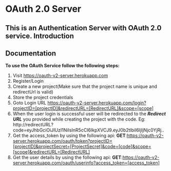 
OAuth 2.0 Server
===================================

This is an Authentication Server with OAuth 2.0 service.
Introduction
------------

## Documentation

**To use the OAuth Service follow the following steps:**

1. Visit https://oauth-v2-server.herokuapp.com
2. Register/Login
3. Create a new project(Make sure that the project name is unique and redirectUrl is valid)
4. Store the project credentials
5. Goto Login URL 
	https://oauth-v2-server.herokuapp.com/login?projectID=[projectID]&redirectURL=[RedirectURL]&scope=[scope]
6. When the user login is successful user will be redirected to the ***Redirect URL*** you provided	while creating the project with the code.
   Eg: http://redirectURL?code=eyJhbGciOiJIUzI1NiIsInR5cCI6IkpXVCJ9.eyJ0b2tlbiI6IjljNjc0YjRj.. 
7. Get the access_token by using the following api:
	**GET**:https://oauth-v2-server.herokuapp.com/oauth/token?projectID=[projectID]&projectSecret=[ProjectSecret]&code=[code]&scope=[scope]&redirectURL=[RedirectURL]
8. Get the user details by using the following api:
	**GET**:https://oauth-v2-server.herokuapp.com/oauth/userinfo?access_token=[access_token]
